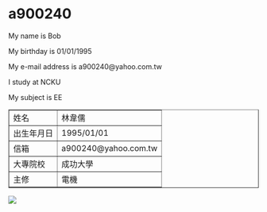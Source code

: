 # a900240

<html>
<head>
<bgsound scr="The Best of Mozart.mid">
</head>
<body background="d532147.jpg">
My name is Bob<p>
My birthday is 01/01/1995<p>
My e-mail address is a900240@yahoo.com.tw<p>
I study at NCKU<p>
My subject is EE<p>
<table border=1>
    <td>姓名</td>
    <td>林韋儒</td>
  <tr>
    <td>出生年月日</td>
    <td>1995/01/01</td>
  <tr>
    <td>信箱</td>
    <td>a900240@yahoo.com.tw</td>
  <tr>
    <td>大專院校</td>
    <td>成功大學</td>
  <tr>
    <td>主修</td>
    <td>電機</td>
</table>
<img src="IMG_301248.jpg">



</body>
</html>
